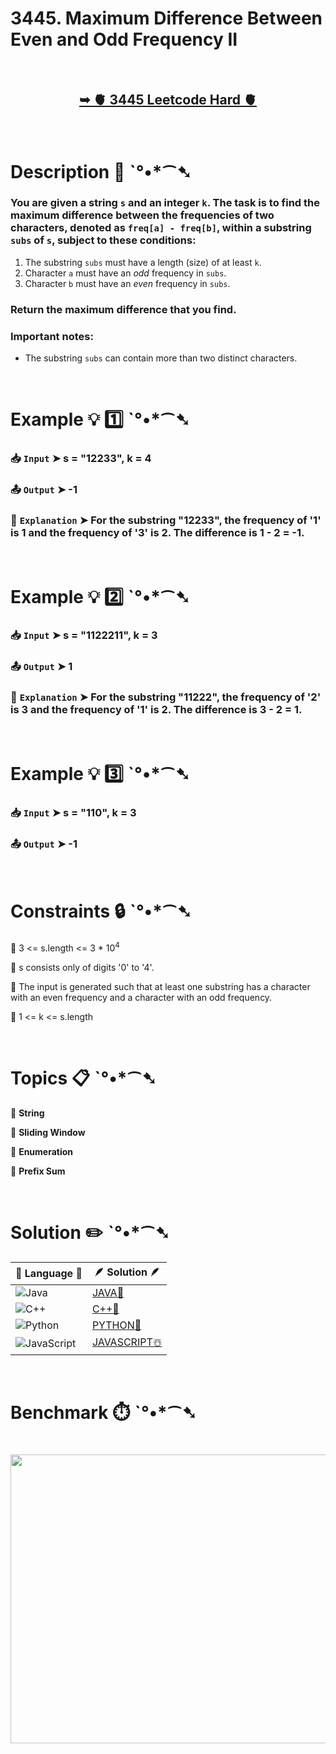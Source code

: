 # 3445. Maximum Difference Between Even and Odd Frequency II

</br>

<h2 align="center"> 

<a href="https://leetcode.com/problems/maximum-difference-between-even-and-odd-frequency-ii/description/?envType=daily-question&envId=2025-06-11"><strong>➥ 🫀 3445 Leetcode Hard 🫀 </strong></a>
</h2>

</br>

# Description 📜 ˋ°•*⁀➷

### You are given a string `s` and an integer `k`. The task is to find the maximum difference between the frequencies of two characters, denoted as `freq[a] - freq[b]`, within a substring `subs` of `s`, subject to these conditions:

1. The substring `subs` must have a length (size) of at least `k`.
2. Character `a` must have an *odd* frequency in `subs`.
3. Character `b` must have an *even* frequency in `subs`.

### Return the maximum difference that you find.

### Important notes:

- The substring `subs` can contain more than two distinct characters.

</br>

# Example 💡 1️⃣ ˋ°•*⁀➷

  ### 📥 `Input`  ➤ s = "12233", k = 4

  ### 📤 `Output`  ➤ -1

  ### 🔦 `Explanation`  ➤ For the substring "12233", the frequency of '1' is 1 and the frequency of '3' is 2. The difference is 1 - 2 = -1.

</br>

# Example 💡 2️⃣ ˋ°•*⁀➷

  ### 📥 `Input` ➤ s = "1122211", k = 3

  ### 📤 `Output`  ➤ 1

  ### 🔦 `Explanation` ➤ For the substring "11222", the frequency of '2' is 3 and the frequency of '1' is 2. The difference is 3 - 2 = 1.

</br>

# Example 💡 3️⃣ ˋ°•*⁀➷

  ### 📥 `Input` ➤ s = "110", k = 3

  ### 📤 `Output`  ➤ -1

</br>

# Constraints 🔒 ˋ°•*⁀➷

🔹 3 <= s.length <= 3 * 10<sup>4</sup> </br>

🔹 s consists only of digits '0' to '4'. </br>

🔹 The input is generated such that at least one substring has a character with an even frequency and a character with an odd frequency. </br>

🔹 1 <= k <= s.length </br>

</br>

# Topics 📋 ˋ°•*⁀➷

🔸 **String** </br>

🔸 **Sliding Window** </br>

🔸 **Enumeration** </br>

🔸 **Prefix Sum** </br>

</br>

# Solution ✏️ ˋ°•*⁀➷

| 📒 Language 📒  | 🪶 Solution 🪶 |
| ------------- | ------------- |
|  ![Java](https://img.shields.io/badge/java-%23ED8B00.svg?style=for-the-badge&logo=openjdk&logoColor=white)  | [JAVA🍁]() |
|  ![C++](https://img.shields.io/badge/c++-%2300599C.svg?style=for-the-badge&logo=c%2B%2B&logoColor=white)  | [C++🎲]()  |
|  ![Python](https://img.shields.io/badge/python-3670A0?style=for-the-badge&logo=python&logoColor=ffdd54)    | [PYTHON🍰]() |
| ![JavaScript](https://img.shields.io/badge/javascript-%23323330.svg?style=for-the-badge&logo=javascript&logoColor=%23F7DF1E)   | [JAVASCRIPT☃️]() |

</br>

# Benchmark ⏱️ ˋ°•*⁀➷

<h1  align="center" >

<img src ="" width = "700px" height="462px" />

</h1>
